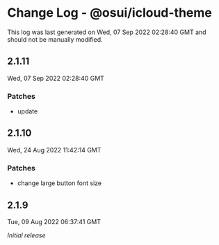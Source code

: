 # Change Log - @osui/icloud-theme

This log was last generated on Wed, 07 Sep 2022 02:28:40 GMT and should not be manually modified.

## 2.1.11
Wed, 07 Sep 2022 02:28:40 GMT

### Patches

- update

## 2.1.10
Wed, 24 Aug 2022 11:42:14 GMT

### Patches

- change large button font size

## 2.1.9
Tue, 09 Aug 2022 06:37:41 GMT

_Initial release_

